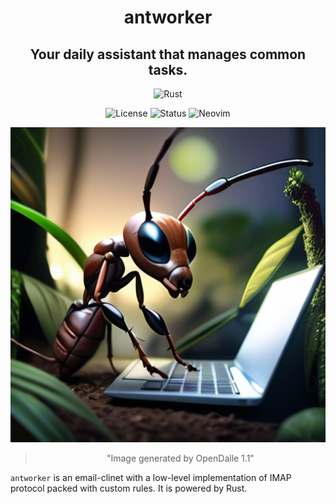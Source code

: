 <div align="center">

# antworker

## Your daily assistant that manages common tasks.

</div>

<div align="center">

![Rust](https://img.shields.io/badge/Made%20with%20Rust-blueviolet.svg?style=for-the-badge&logo=rust&logoColor=white)

</div>

<div align="center">

![License](https://img.shields.io/badge/License-MIT-brightgreen?style=flat-square)
![Status](https://img.shields.io/badge/Status-Beta-informational?style=flat-square)
![Neovim](https://img.shields.io/badge/Neovim-0.9+-green.svg?style=flat-square&logo=Neovim&logoColor=white)

![logo](./logo.png)

> "Image generated by OpenDalle 1.1"

</div>

`antworker` is an email-clinet with a low-level implementation of IMAP protocol packed with custom rules. It is powered by Rust.
